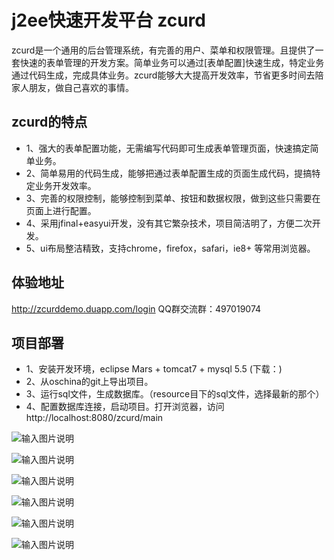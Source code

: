 j2ee快速开发平台 zcurd
===============
zcurd是一个通用的后台管理系统，有完善的用户、菜单和权限管理。且提供了一套快速的表单管理的开发方案。简单业务可以通过[表单配置]快速生成，特定业务通过代码生成，完成具体业务。zcurd能够大大提高开发效率，节省更多时间去陪家人朋友，做自己喜欢的事情。

zcurd的特点
-----------------------------------
* 1、强大的表单配置功能，无需编写代码即可生成表单管理页面，快速搞定简单业务。
* 2、简单易用的代码生成，能够把通过表单配置生成的页面生成代码，提搞特定业务开发效率。
* 3、完善的权限控制，能够控制到菜单、按钮和数据权限，做到这些只需要在页面上进行配置。
* 4、采用jfinal+easyui开发，没有其它繁杂技术，项目简洁明了，方便二次开发。
* 5、ui布局整洁精致，支持chrome，firefox，safari，ie8+ 等常用浏览器。

体验地址
-----------------------------------
 http://zcurddemo.duapp.com/login
QQ群交流群：497019074

项目部署
-----------------------------------
* 1、安装开发环境，eclipse Mars + tomcat7 + mysql 5.5 (下载：)
* 2、从oschina的git上导出项目。
* 3、运行sql文件，生成数据库。（resource目下的sql文件，选择最新的那个）
* 4、配置数据库连接，启动项目。打开浏览器，访问http://localhost:8080/zcurd/main

![输入图片说明](http://git.oschina.net/uploads/images/2016/0120/103936_9ae072a4_487886.png "登陆")

![输入图片说明](http://git.oschina.net/uploads/images/2016/0120/104031_5efc6db6_487886.png "表单配置")

![输入图片说明](http://git.oschina.net/uploads/images/2016/0120/104131_78d66ffc_487886.png "编辑表单")

![输入图片说明](http://git.oschina.net/uploads/images/2016/0120/104229_e43412dd_487886.png "主从表单")

![输入图片说明](http://git.oschina.net/uploads/images/2016/0120/104333_f007f180_487886.png "增加页面")

![输入图片说明](http://git.oschina.net/uploads/images/2016/0120/104408_d01370fc_487886.png "全屏")